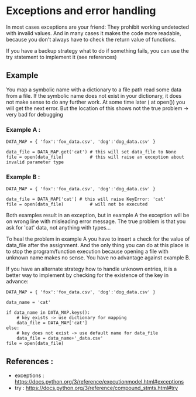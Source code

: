 # Exceptions and error handling
In most cases exceptions are your friend: They prohibit working undetected with invalid values. And in many cases 
it makes the code more readable, because you don't always have to check the return value of functions.

If you have a backup strategy what to do if something fails, you can use the try statement to implement it (see references)

## Example
You map a symbolic name with a dictionary to a file path read some data from a file. 
If the symbolic name does not exist in your dictionary, it does not make sense to do any further work. 
At some time later ( at open()) you will get the next error. But the location of this shows not the 
true problem -> very bad for debugging

### Example A :

	DATA_MAP = { 'fox':'fox_data.csv', 'dog':'dog_data.csv' }
	
	data_file = DATA_MAP.get('cat')	# this will set data_file to None
	file = open(data_file)			# this will raise an exception about invalid parameter type

### Example B :

	DATA_MAP = { 'fox':'fox_data.csv', 'dog':'dog_data.csv' }

	data_file = DATA_MAP['cat']	# this will raise KeyError: 'cat'
	file = open(data_file)			# will not be executed

Both examples result in an exception, but in example A the exception will be on wrong line with 
misleading error message. The true problem is that you ask for 'cat' data, not anything with types... 

To heal the problem in example A you have to insert a check for the value of data_file after 
the assignment. And the only thing you can do at this place is to stop the program/function 
execution because opening a file with unknown name makes no sense. You have no advantage against example B.

If you have an alternate strategy how to handle unknown entries, it is a better way to 
implement by checking for the existence of the key in advance:

	DATA_MAP = { 'fox':'fox_data.csv', 'dog':'dog_data.csv' }

	data_name = 'cat'

	if data_name in DATA_MAP.keys():
		# key exists -> use dictionary for mapping
		data_file = DATA_MAP['cat']	
	else:
		# key does not exist -> use default name for data_file
		data_file = data_name+'_data.csv'
	file = open(data_file)			

## References :
- exceptions : https://docs.python.org/3/reference/executionmodel.html#exceptions
- try : https://docs.python.org/3/reference/compound_stmts.html#try
